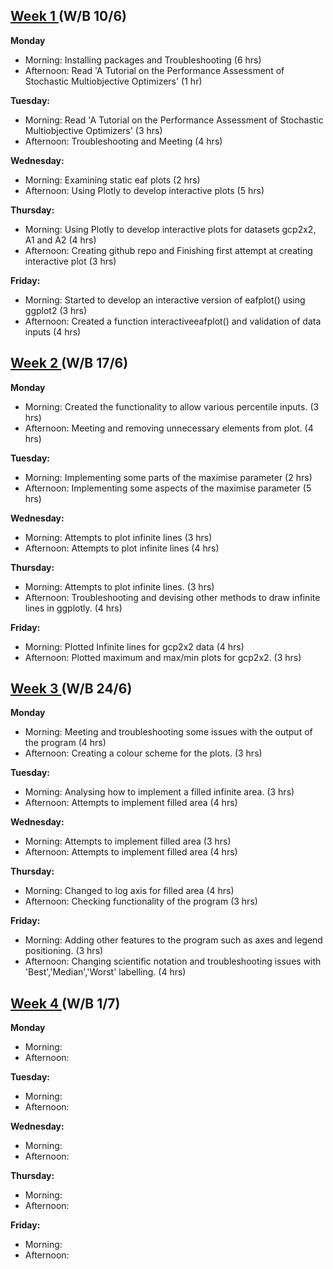 ## <ins>  Week 1 </ins> (W/B 10/6)

**Monday**
   - Morning: Installing packages and Troubleshooting (6 hrs)
   - Afternoon: Read 'A Tutorial on the Performance Assessment of Stochastic Multiobjective Optimizers' (1 hr)
     
 **Tuesday:**
   - Morning: Read 'A Tutorial on the Performance Assessment of Stochastic Multiobjective Optimizers' (3 hrs)
   - Afternoon: Troubleshooting and Meeting (4 hrs)
     
 **Wednesday:**
   - Morning: Examining static eaf plots (2 hrs)
   - Afternoon: Using Plotly to develop interactive plots (5 hrs)
     
 **Thursday:**
   - Morning: Using Plotly to develop interactive plots for datasets gcp2x2, A1 and A2 (4 hrs)
   - Afternoon: Creating github repo and Finishing first attempt at creating interactive plot (3 hrs)
     
 **Friday:**
   - Morning: Started to develop an interactive version of eafplot() using ggplot2 (3 hrs)
   - Afternoon: Created a function interactiveeafplot() and validation of data inputs (4 hrs)

## <ins>  Week 2 </ins> (W/B 17/6)

**Monday**
   - Morning: Created the functionality to allow various percentile inputs. (3 hrs)
   - Afternoon: Meeting and removing unnecessary elements from plot. (4 hrs)
     
 **Tuesday:**
   - Morning: Implementing some parts of the maximise parameter (2 hrs)
   - Afternoon: Implementing some aspects of the maximise parameter (5 hrs)
     
 **Wednesday:**
   - Morning: Attempts to plot infinite lines (3 hrs)
   - Afternoon: Attempts to plot infinite lines (4 hrs)
     
 **Thursday:**
   - Morning: Attempts to plot infinite lines. (3 hrs)
   - Afternoon: Troubleshooting and devising other methods to draw infinite lines in ggplotly. (4 hrs)
     
 **Friday:**
   - Morning: Plotted Infinite lines for gcp2x2 data (4 hrs)
   - Afternoon: Plotted maximum and max/min plots for gcp2x2. (3 hrs)

## <ins>  Week 3 </ins> (W/B 24/6)

**Monday**
   - Morning: Meeting and troubleshooting some issues with the output of the program (4 hrs)
   - Afternoon: Creating a colour scheme for the plots. (3 hrs)
     
 **Tuesday:**
   - Morning: Analysing how to implement a filled infinite area. (3 hrs)
   - Afternoon: Attempts to implement filled area (4 hrs)
     
 **Wednesday:**
   - Morning: Attempts to implement filled area (3 hrs)
   - Afternoon: Attempts to implement filled area (4 hrs)
     
 **Thursday:**
   - Morning: Changed to log axis for filled area (4 hrs)
   - Afternoon: Checking functionality of the program (3 hrs)
     
 **Friday:**
   - Morning: Adding other features to the program such as axes and legend positioning. (3 hrs)
   - Afternoon: Changing scientific notation and troubleshooting issues with 'Best','Median','Worst' labelling. (4 hrs)

## <ins>  Week 4 </ins> (W/B 1/7)

**Monday**
   - Morning: 
   - Afternoon: 
     
 **Tuesday:**
   - Morning: 
   - Afternoon: 
     
 **Wednesday:**
   - Morning: 
   - Afternoon: 
     
 **Thursday:**
   - Morning: 
   - Afternoon: 
     
 **Friday:**
   - Morning:
   - Afternoon:
